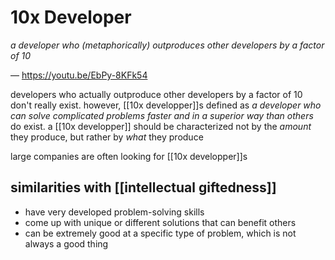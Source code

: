 # 10x Developer

_a developer who (metaphorically) outproduces other developers by a factor of $10$_

&mdash; <https://youtu.be/EbPy-8KFk54>

developers who actually outproduce other developers by a factor of $10$ don't really exist. however, [[10x developper]]s defined as _a developer who can solve complicated problems faster and in a superior way than others_ do exist. a [[10x developper]] should be characterized not by the _amount_ they produce, but rather by _what_ they produce

large companies are often looking for [[10x developper]]s

## similarities with [[intellectual giftedness]]

- have very developed problem-solving skills
- come up with unique or different solutions that can benefit others
- can be extremely good at a specific type of problem, which is not always a good thing
